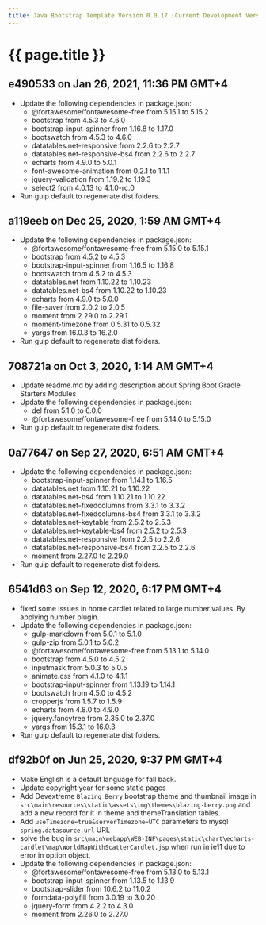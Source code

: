 ```yaml
---
title: Java Bootstrap Template Version 0.0.17 (Current Development Version)
---
```

# {{ page.title }}

## e490533 on Jan 26, 2021, 11:36 PM GMT+4
- Update the following dependencies in package.json:
  - @fortawesome/fontawesome-free from 5.15.1 to 5.15.2
  - bootstrap from 4.5.3 to 4.6.0
  - bootstrap-input-spinner from 1.16.8 to 1.17.0
  - bootswatch from 4.5.3 to 4.6.0
  - datatables.net-responsive from 2.2.6 to 2.2.7
  - datatables.net-responsive-bs4 from 2.2.6 to 2.2.7
  - echarts from 4.9.0 to 5.0.1
  - font-awesome-animation from 0.2.1 to 1.1.1
  - jquery-validation from 1.19.2 to 1.19.3
  - select2 from 4.0.13 to 4.1.0-rc.0
- Run gulp default to regenerate dist folders.

## a119eeb on Dec 25, 2020, 1:59 AM GMT+4
- Update the following dependencies in package.json:
  - @fortawesome/fontawesome-free from 5.15.0 to 5.15.1
  - bootstrap from 4.5.2 to 4.5.3
  - bootstrap-input-spinner from 1.16.5 to 1.16.8
  - bootswatch from 4.5.2 to 4.5.3
  - datatables.net from 1.10.22 to 1.10.23
  - datatables.net-bs4 from 1.10.22 to 1.10.23
  - echarts from 4.9.0 to 5.0.0
  - file-saver from 2.0.2 to 2.0.5
  - moment from 2.29.0 to 2.29.1
  - moment-timezone from 0.5.31 to 0.5.32
  - yargs from 16.0.3 to 16.2.0
- Run gulp default to regenerate dist folders.

## 708721a on Oct 3, 2020, 1:14 AM GMT+4
- Update readme.md by adding description about Spring Boot Gradle Starters Modules
- Update the following dependencies in package.json:
    - del from 5.1.0 to 6.0.0
    - @fortawesome/fontawesome-free from 5.14.0 to 5.15.0
- Run gulp default to regenerate dist folders.

## 0a77647 on Sep 27, 2020, 6:51 AM GMT+4
- Update the following dependencies in package.json:
    - bootstrap-input-spinner from 1.14.1 to 1.16.5
    - datatables.net from 1.10.21 to 1.10.22
    - datatables.net-bs4 from 1.10.21 to 1.10.22
    - datatables.net-fixedcolumns from 3.3.1 to 3.3.2
    - datatables.net-fixedcolumns-bs4 from 3.3.1 to 3.3.2
    - datatables.net-keytable from 2.5.2 to 2.5.3
    - datatables.net-keytable-bs4 from 2.5.2 to 2.5.3
    - datatables.net-responsive from 2.2.5 to 2.2.6
    - datatables.net-responsive-bs4 from 2.2.5 to 2.2.6
    - moment from 2.27.0 to 2.29.0
- Run gulp default to regenerate dist folders.

## 6541d63 on Sep 12, 2020, 6:17 PM GMT+4
- fixed some issues in home cardlet related to large number values. By applying 
number plugin.
- Update the following dependencies in package.json:
    - gulp-markdown from 5.0.1 to 5.1.0
    - gulp-zip from 5.0.1 to 5.0.2
    - @fortawesome/fontawesome-free from 5.13.1 to 5.14.0
    - bootstrap from 4.5.0 to 4.5.2
    - inputmask from 5.0.3 to 5.0.5
    - animate.css from 4.1.0 to 4.1.1
    - bootstrap-input-spinner from 1.13.19 to 1.14.1
    - bootswatch from 4.5.0 to 4.5.2
    - cropperjs from 1.5.7 to 1.5.9
    - echarts from 4.8.0 to 4.9.0
    - jquery.fancytree from 2.35.0 to 2.37.0
    - yargs from 15.3.1 to 16.0.3
- Run gulp default to regenerate dist folders.

## df92b0f on Jun 25, 2020, 9:37 PM GMT+4
- Make English is a default language for fall back.
- Update copyright year for some static pages
- Add Devextreme `Blazing Berry` bootstrap theme and thumbnail image in `src\main\resources\static\assets\img\themes\blazing-berry.png`
and add a new record for it in theme and themeTranslation tables.
- Add `useTimezone=true&serverTimezone=UTC` parameters to mysql `spring.datasource.url` URL
- solve the bug in `src\main\webapp\WEB-INF\pages\static\chart\echarts-cardlet\map\WorldMapWithScatterCardlet.jsp`
 when run in ie11 due to error in option object.
- Update the following dependencies in package.json:
    - @fortawesome/fontawesome-free from 5.13.0 to 5.13.1
    - bootstrap-input-spinner from 1.13.5 to 1.13.9
    - bootstrap-slider from 10.6.2 to 11.0.2
    - formdata-polyfill from 3.0.19 to 3.0.20
    - jquery-form from 4.2.2 to 4.3.0
    - moment from 2.26.0 to 2.27.0

